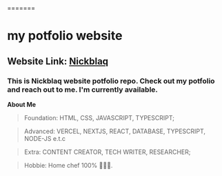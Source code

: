 =======
# my potfolio website

## Website Link: [Nickblaq](https://nickblaq.xyz)

### This is Nickblaq website potfolio repo. Check out my potfolio and reach out to me. I'm currently available.


**About Me**

> Foundation: HTML, CSS, JAVASCRIPT, TYPESCRIPT;

> Advanced: VERCEL, NEXTJS, REACT, DATABASE, TYPESCRIPT, NODE-JS e.t.c

> Extra: CONTENT CREATOR, TECH WRITER, RESEARCHER;

> Hobbie: Home chef 100% 👨🏾‍🍳.

